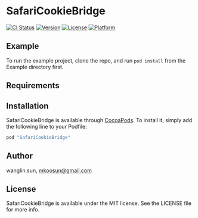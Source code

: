 # SafariCookieBridge

[![CI Status](http://img.shields.io/travis/wanglin.sun/SafariCookieBridge.svg?style=flat)](https://travis-ci.org/wanglin.sun/SafariCookieBridge)
[![Version](https://img.shields.io/cocoapods/v/SafariCookieBridge.svg?style=flat)](http://cocoapods.org/pods/SafariCookieBridge)
[![License](https://img.shields.io/cocoapods/l/SafariCookieBridge.svg?style=flat)](http://cocoapods.org/pods/SafariCookieBridge)
[![Platform](https://img.shields.io/cocoapods/p/SafariCookieBridge.svg?style=flat)](http://cocoapods.org/pods/SafariCookieBridge)

## Example

To run the example project, clone the repo, and run `pod install` from the Example directory first.

## Requirements

## Installation

SafariCookieBridge is available through [CocoaPods](http://cocoapods.org). To install
it, simply add the following line to your Podfile:

```ruby
pod "SafariCookieBridge"
```

## Author

wanglin.sun, mkoosun@gmail.com

## License

SafariCookieBridge is available under the MIT license. See the LICENSE file for more info.
